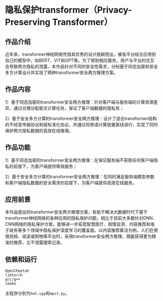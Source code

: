 # 隐私保护transformer（Privacy-Preserving Transformer）

## 作品介绍

近年来，transformer神经网络凭借其优秀的设计脱颖而出，被各平台结合应用到自己的模型中，如BERT、ViT和GPT等。为了得到相应服务，用户与平台的交互会导致两方隐私的泄露，本作品针对不同的安全性需求，分别基于同态加密和安全多方计算设计并实现了两种transformer安全两方推理方案。

## 作品内容

1）基于同态加密的transformer安全两方推理：针对客户端与服务端的计算资源差异，通过合理分配密文计算任务，保证了客户端数据的隐私性；

2）基于安全多方计算的transformer安全两方推理：设计了适合transformer结构的不经意传输协议和层标准化协议，并通过将原语计算放置离线进行，实现了同时保护两方隐私数据的高效在线推理。

## 作品功能

1）基于同态加密的transformer安全两方推理：在保证服务端不获取任何客户端隐私的前提下，为客户端提供等效服务；

2）基于安全多方计算的transformer安全两方推理：在同时满足服务端模型参数和客户端隐私数据的安全需求的前提下，为客户端提供高效在线服务。

## 应用前景

本作品提出的transformer安全两方推理方案，有助于解决大数据时代下基于transformer神经网络的各种应用的隐私保护问题，相比于目前大多数针对DNN、CNN网络的隐私保护方案，能够进一步拓宽智慧医疗、舆情监测、内容推荐和电子政务等多个领域中隐私保护深度学习的覆盖面。以内容推荐算法为例，人们在使用视频、阅读或购物等平台时，采用transformer安全两方推理，既能获得更为精准的推荐，又不泄露搜索记录。

## 依赖和运行

```
OpenCheetah
libtorch
gcc/g++
cmake
```

主程序分别为`het.cpp`和`mpct.py`。

